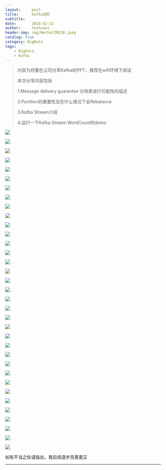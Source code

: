 ```yaml
---
layout:     post
title:      Kafka进阶
subtitle:   
date:       2018-02-22
author:     Yezhiwei
header-img: img/WechatIMG38.jpeg
catalog: true
category: BigData
tags:
    - BigData
    - Kafka
---
```


> 内容为将要在公司分享Kafka的PPT，推荐在wifi环境下阅读
> 
> 本次分享内容包括
> 
> 1.Message delivery guarantee 分场景进行可能性的描述
> 
> 2.Partition的重要性及在什么情况下会Rebalance
> 
> 3.Kafka Stream介绍
> 
> 4.运行一下Kafka Stream WordCount的demo
> 

![](https://tva2.sinaimg.cn/large/006tNc79ly1fopjxcmo4dj30sg0lcaa2.jpg)

![](https://ws2.sinaimg.cn/large/006tNc79ly1fopjy8swuij30sg0lc0sv.jpg)

![](https://ws1.sinaimg.cn/large/006tNc79ly1fopjyhci6cj30sg0lcgmi.jpg)

![](https://ws4.sinaimg.cn/large/006tNc79ly1fopjyo80a2j30sg0lcdgc.jpg)

![](https://ws2.sinaimg.cn/large/006tNc79ly1fopjyu12i5j30sg0lcdho.jpg)

![](https://tva2.sinaimg.cn/large/006tNc79ly1fopjz8ppijj30sg0lcwh6.jpg)

![](https://ws4.sinaimg.cn/large/006tNc79ly1fopjzft7gbj30sg0lcaab.jpg)

![](https://tva2.sinaimg.cn/large/006tNc79ly1fopjzp9oxsj30sg0lc40g.jpg)

![](https://ws1.sinaimg.cn/large/006tNc79ly1fopjzz2j16j30sg0lcq4k.jpg)

![](https://ws4.sinaimg.cn/large/006tNc79ly1fopk068i0dj30sg0lcgmt.jpg)

![](https://ws2.sinaimg.cn/large/006tNc79ly1fopk0fczmwj30sg0lcq3a.jpg)

![](https://ws4.sinaimg.cn/large/006tNc79ly1fopk0nne51j30sg0lcwet.jpg)

![](https://ws4.sinaimg.cn/large/006tNc79ly1fopk0u7xvfj30sg0lcaav.jpg)

![](https://ws1.sinaimg.cn/large/006tNc79ly1fopk13zptzj30sg0lc750.jpg)

![](https://ws4.sinaimg.cn/large/006tNc79ly1fopk1c6nbpj30sg0lc0tk.jpg)

![](https://tva2.sinaimg.cn/large/006tNc79ly1fopk1l8mvdj30sg0lcjrn.jpg)

![](https://tva2.sinaimg.cn/large/006tNc79ly1fopk1y6stmj30sg0lc0t9.jpg)

![](https://ws2.sinaimg.cn/large/006tNc79ly1fopk29viywj30sg0lcmyg.jpg)

![](https://ws2.sinaimg.cn/large/006tNc79ly1fopk2htikzj30sg0lc41d.jpg)

![](https://tva2.sinaimg.cn/large/006tNc79ly1fopk2rtyigj30sg0lcdhb.jpg)

![](https://ws1.sinaimg.cn/large/006tNc79ly1fopk3yj9olj30sg0lcgnb.jpg)

![](https://ws1.sinaimg.cn/large/006tNc79ly1fopk44mq4tj30sg0lcdhf.jpg)

![](https://ws2.sinaimg.cn/large/006tNc79ly1fopk4a4g2oj30sg0lcmz7.jpg)

![](https://ws4.sinaimg.cn/large/006tNc79ly1fopk4ge7kaj30sg0lcdhb.jpg)

![](https://ws2.sinaimg.cn/large/006tNc79ly1fopk4naoefj30sg0lcmyl.jpg)

![](https://ws2.sinaimg.cn/large/006tNc79ly1fopk4y718sj30sg0lcta9.jpg)

![](https://ws2.sinaimg.cn/large/006tNc79ly1fopk5538zbj30sg0lcwfz.jpg)

![](https://ws1.sinaimg.cn/large/006tNc79ly1fopk5azmfwj30sg0lcmxe.jpg)

![](https://ws2.sinaimg.cn/large/006tNc79ly1fopk5n54uwj30sg0lc75c.jpg)

![](https://ws4.sinaimg.cn/large/006tNc79ly1fopk5srgmoj30sg0lcgn1.jpg)

![](https://ws2.sinaimg.cn/large/006tNc79ly1fopk5zabefj30sg0lcq4f.jpg)

![](https://ws4.sinaimg.cn/large/006tNc79ly1fopk67afw8j30sg0lcgn3.jpg)

![](https://tva2.sinaimg.cn/large/006tNc79ly1fopk6dqr0aj30sg0lcdh9.jpg)

![](https://ws2.sinaimg.cn/large/006tNc79ly1fopk6ktm5kj30sg0lcjsl.jpg)

![](https://ws4.sinaimg.cn/large/006tNc79ly1fopk6rk37yj30sg0lcdfo.jpg)

如有不当之处请指出，我后续逐步完善更正

***






